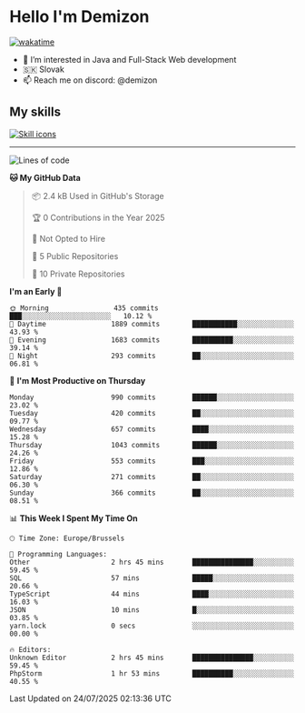 # Hello I'm Demizon
[![wakatime](https://wakatime.com/badge/user/6ad1949f-d6d7-44f9-9eee-c35e54cc499b.svg)](https://wakatime.com/@6ad1949f-d6d7-44f9-9eee-c35e54cc499b)
- 👀 I’m interested in Java and Full-Stack Web development
- 🇸🇰 Slovak
- 📫 Reach me on discord: @demizon

## My skills
[![Skill icons](https://skillicons.dev/icons?i=java,js,ts,html,css,react,nextjs,tailwind,supabase,py,git,docker,linux,mysql,postgres,mongo&theme=dark)](https://github.com/Demizon3433)

---

<!--START_SECTION:waka-->
![Lines of code](https://img.shields.io/badge/From%20Hello%20World%20I%27ve%20Written-1.3%20million%20lines%20of%20code-blue)

**🐱 My GitHub Data** 

> 📦 2.4 kB Used in GitHub's Storage 
 > 
> 🏆 0 Contributions in the Year 2025
 > 
> 🚫 Not Opted to Hire
 > 
> 📜 5 Public Repositories 
 > 
> 🔑 10 Private Repositories 
 > 
**I'm an Early 🐤** 

```text
🌞 Morning                435 commits         ███░░░░░░░░░░░░░░░░░░░░░░   10.12 % 
🌆 Daytime                1889 commits        ███████████░░░░░░░░░░░░░░   43.93 % 
🌃 Evening                1683 commits        ██████████░░░░░░░░░░░░░░░   39.14 % 
🌙 Night                  293 commits         ██░░░░░░░░░░░░░░░░░░░░░░░   06.81 % 
```
📅 **I'm Most Productive on Thursday** 

```text
Monday                   990 commits         ██████░░░░░░░░░░░░░░░░░░░   23.02 % 
Tuesday                  420 commits         ██░░░░░░░░░░░░░░░░░░░░░░░   09.77 % 
Wednesday                657 commits         ████░░░░░░░░░░░░░░░░░░░░░   15.28 % 
Thursday                 1043 commits        ██████░░░░░░░░░░░░░░░░░░░   24.26 % 
Friday                   553 commits         ███░░░░░░░░░░░░░░░░░░░░░░   12.86 % 
Saturday                 271 commits         ██░░░░░░░░░░░░░░░░░░░░░░░   06.30 % 
Sunday                   366 commits         ██░░░░░░░░░░░░░░░░░░░░░░░   08.51 % 
```


📊 **This Week I Spent My Time On** 

```text
🕑︎ Time Zone: Europe/Brussels

💬 Programming Languages: 
Other                    2 hrs 45 mins       ███████████████░░░░░░░░░░   59.45 % 
SQL                      57 mins             █████░░░░░░░░░░░░░░░░░░░░   20.66 % 
TypeScript               44 mins             ████░░░░░░░░░░░░░░░░░░░░░   16.03 % 
JSON                     10 mins             █░░░░░░░░░░░░░░░░░░░░░░░░   03.85 % 
yarn.lock                0 secs              ░░░░░░░░░░░░░░░░░░░░░░░░░   00.00 % 

🔥 Editors: 
Unknown Editor           2 hrs 45 mins       ███████████████░░░░░░░░░░   59.45 % 
PhpStorm                 1 hr 53 mins        ██████████░░░░░░░░░░░░░░░   40.55 % 
```


 Last Updated on 24/07/2025 02:13:36 UTC
<!--END_SECTION:waka-->

